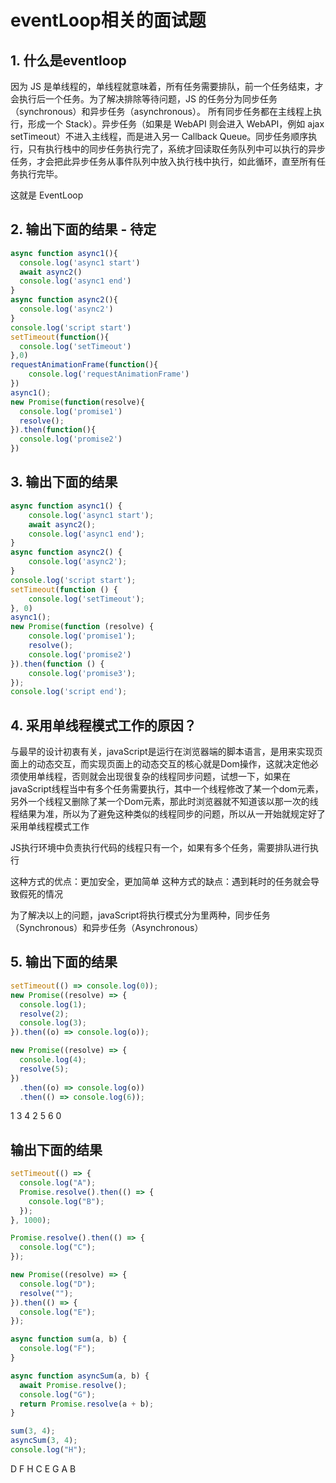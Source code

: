 # eventLoop相关的面试题

## 1. 什么是eventloop

因为 JS 是单线程的，单线程就意味着，所有任务需要排队，前一个任务结束，才会执行后一个任务。为了解决排除等待问题，JS 的任务分为同步任务（synchronous）和异步任务（asynchronous）。 所有同步任务都在主线程上执行，形成一个 Stack）。异步任务（如果是 WebAPI 则会进入 WebAPI，例如 ajax setTimeout）不进入主线程，而是进入另一 Callback Queue。同步任务顺序执行，只有执行栈中的同步任务执行完了，系统才回读取任务队列中可以执行的异步任务，才会把此异步任务从事件队列中放入执行栈中执行，如此循环，直至所有任务执行完毕。

这就是 EventLoop

## 2. 输出下面的结果 - 待定

```js
async function async1(){
  console.log('async1 start')
  await async2()
  console.log('async1 end')
}
async function async2(){
  console.log('async2')
}
console.log('script start')
setTimeout(function(){
  console.log('setTimeout') 
},0)  
requestAnimationFrame(function(){
    console.log('requestAnimationFrame') 
})
async1();
new Promise(function(resolve){
  console.log('promise1')
  resolve();
}).then(function(){
  console.log('promise2')
})
```

## 3. 输出下面的结果

```js
async function async1() {
    console.log('async1 start');
    await async2();
    console.log('async1 end');
}
async function async2() {
    console.log('async2');
}
console.log('script start');
setTimeout(function () {
    console.log('setTimeout');
}, 0)
async1();
new Promise(function (resolve) {
    console.log('promise1');
    resolve();
    console.log('promise2')
}).then(function () {
    console.log('promise3');
});
console.log('script end');
```

## 4. 采用单线程模式工作的原因？

与最早的设计初衷有关，javaScript是运行在浏览器端的脚本语言，是用来实现页面上的动态交互，而实现页面上的动态交互的核心就是Dom操作，这就决定他必须使用单线程，否则就会出现很复杂的线程同步问题，试想一下，如果在javaScript线程当中有多个任务需要执行，其中一个线程修改了某一个dom元素，另外一个线程又删除了某一个Dom元素，那此时浏览器就不知道该以那一次的线程结果为准，所以为了避免这种类似的线程同步的问题，所以从一开始就规定好了采用单线程模式工作

JS执行环境中负责执行代码的线程只有一个，如果有多个任务，需要排队进行执行

这种方式的优点：更加安全，更加简单
这种方式的缺点：遇到耗时的任务就会导致假死的情况

为了解决以上的问题，javaScript将执行模式分为里两种，同步任务（Synchronous）和异步任务（Asynchronous）

## 5. 输出下面的结果

```js
setTimeout(() => console.log(0));
new Promise((resolve) => {
  console.log(1);
  resolve(2);
  console.log(3);
}).then((o) => console.log(o));

new Promise((resolve) => {
  console.log(4);
  resolve(5);
})
  .then((o) => console.log(o))
  .then(() => console.log(6));
```

1 3 4 2 5 6 0 

## 输出下面的结果

```js
setTimeout(() => {
  console.log("A");
  Promise.resolve().then(() => {
    console.log("B");
  });
}, 1000);

Promise.resolve().then(() => {
  console.log("C");
});

new Promise((resolve) => {
  console.log("D");
  resolve("");
}).then(() => {
  console.log("E");
});

async function sum(a, b) {
  console.log("F");
}

async function asyncSum(a, b) {
  await Promise.resolve();
  console.log("G");
  return Promise.resolve(a + b);
}

sum(3, 4);
asyncSum(3, 4);
console.log("H");
```
D F H C E G A B
